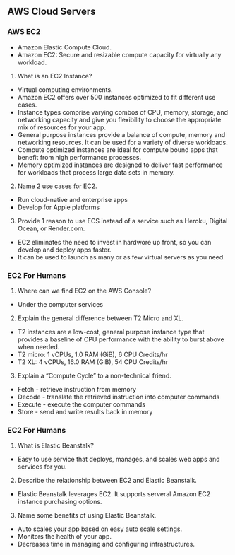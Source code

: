 ## AWS Cloud Servers

### AWS EC2
- Amazon Elastic Compute Cloud. 
- Amazon EC2: Secure and resizable compute capacity for virtually any workload. 
1. What is an EC2 Instance?
- Virtual computing environments. 
- Amazon EC2 offers over 500 instances optimized to fit different use cases. 
- Instance types comprise varying combos of CPU, memory, storage, and networking capacity and give you flexibility to choose the appropriate mix of resources for your app. 
- General purpose instances provide a balance of compute, memory and networking resources. It can be used for a variety of diverse workloads. 
- Compute optimized instances are ideal for compute bound apps that benefit from high performance processes. 
- Memory optimized instances are designed to deliver fast performance for workloads that process large data sets in memory. 
2. Name 2 use cases for EC2.
- Run cloud-native and enterprise apps
- Develop for Apple platforms
3. Provide 1 reason to use ECS instead of a service such as Heroku, Digital Ocean, or Render.com.
- EC2 eliminates the need to invest in hardwore up front, so you can develop and deploy apps faster. 
- It can be used to launch as many or as few virtual servers as you need. 

### EC2 For Humans
1. Where can we find EC2 on the AWS Console?
- Under the computer services 
2. Explain the general difference between T2 Micro and XL.
- T2 instances are a low-cost, general purpose instance type that provides a baseline of CPU performance with the ability to burst above when needed. 
- T2 micro: 1 vCPUs, 1.0 RAM (GiB), 6 CPU Credits/hr
- T2 XL: 4 vCPUs, 16.0 RAM (GiB), 54 CPU Credits/hr
3. Explain a “Compute Cycle” to a non-technical friend.
- Fetch - retrieve instruction from memory
- Decode - translate the retrieved instruction into computer commands
- Execute - execute the computer commands
- Store - send and write results back in memory 

### EC2 For Humans 
1. What is Elastic Beanstalk?
- Easy to use service that deploys, manages, and scales web apps and services for you. 
2. Describe the relationship between EC2 and Elastic Beanstalk.
- Elastic Beanstalk leverages EC2. It supports serveral Amazon EC2 instance purchasing options. 
3. Name some benefits of using Elastic Beanstalk.
- Auto scales your app based on easy auto scale settings. 
- Monitors the health of your app. 
- Decreases time in managing and configuring infrastructures. 